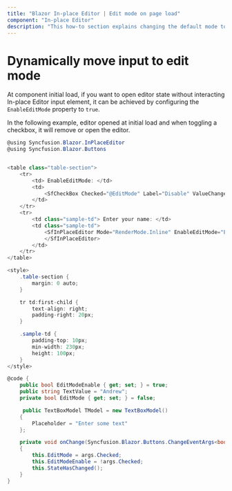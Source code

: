 ```yaml
---
title: "Blazor In-place Editor | Edit mode on page load"
component: "In-place Editor"
description: "This how-to section explains changing the default mode to edit mode in the Blazor In-place Editor component on the page load itself."
---
```


# Dynamically move input to edit mode

At component initial load, if you want to open editor state without interacting In-place Editor input element, it can be achieved by configuring the `EnableEditMode` property to `true`.

In the following example, editor opened at initial load and when toggling a checkbox, it will remove or open the editor.

```csharp
@using Syncfusion.Blazor.InPlaceEditor
@using Syncfusion.Blazor.Buttons


<table class="table-section">
    <tr>
        <td> EnableEditMode: </td>
        <td>
            <SfCheckBox Checked="@EditMode" Label="Disable" ValueChange="@onChange" TChecked="bool"></SfCheckBox>
        </td>
    </tr>
    <tr>
        <td class="sample-td"> Enter your name: </td>
        <td class="sample-td">
            <SfInPlaceEditor Mode="RenderMode.Inline" EnableEditMode="EditModeEnable" ActionOnBlur="ActionBlur.Ignore" Type="InputType.Text" Value="TextValue" SubmitOnEnter="true" Model="TModel">
            </SfInPlaceEditor>
        </td>
    </tr>
</table>

<style>
    .table-section {
        margin: 0 auto;
    }

    tr td:first-child {
        text-align: right;
        padding-right: 20px;
    }

    .sample-td {
        padding-top: 10px;
        min-width: 230px;
        height: 100px;
    }
</style>

@code {
    public bool EditModeEnable { get; set; } = true;
    public string TextValue = "Andrew";
    private bool EditMode { get; set; } = false;

     public TextBoxModel TModel = new TextBoxModel()
    {
        Placeholder = "Enter some text"
    };

    private void onChange(Syncfusion.Blazor.Buttons.ChangeEventArgs<bool> args)
    {
        this.EditMode = args.Checked;
        this.EditModeEnable = !args.Checked;
        this.StateHasChanged();
    }
}

```